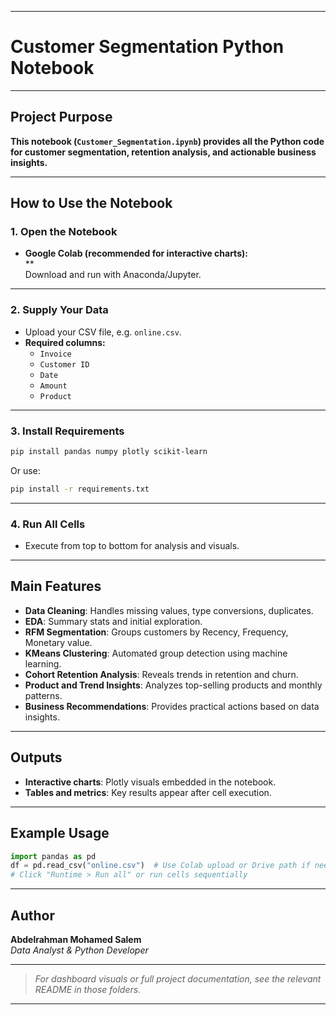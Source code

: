 ***

# Customer Segmentation Python Notebook

***

## Project Purpose

**This notebook (`Customer_Segmentation.ipynb`) provides all the Python code for customer segmentation, retention analysis, and actionable business insights.**

***

## How to Use the Notebook

### 1. Open the Notebook

- **Google Colab (recommended for interactive charts):**  
  **  
  Download and run with Anaconda/Jupyter.

***

### 2. Supply Your Data

- Upload your CSV file, e.g. `online.csv`.
- **Required columns:**  
  - `Invoice`
  - `Customer ID`
  - `Date`
  - `Amount`
  - `Product`

***

### 3. Install Requirements

```bash
pip install pandas numpy plotly scikit-learn
```
Or use:  
```bash
pip install -r requirements.txt
```

***

### 4. Run All Cells

- Execute from top to bottom for analysis and visuals.

***

## Main Features

- **Data Cleaning**: Handles missing values, type conversions, duplicates.
- **EDA**: Summary stats and initial exploration.
- **RFM Segmentation**: Groups customers by Recency, Frequency, Monetary value.
- **KMeans Clustering**: Automated group detection using machine learning.
- **Cohort Retention Analysis**: Reveals trends in retention and churn.
- **Product and Trend Insights**: Analyzes top-selling products and monthly patterns.
- **Business Recommendations**: Provides practical actions based on data insights.

***

## Outputs

- **Interactive charts**: Plotly visuals embedded in the notebook.
- **Tables and metrics**: Key results appear after cell execution.

***

## Example Usage

```python
import pandas as pd
df = pd.read_csv("online.csv")  # Use Colab upload or Drive path if needed
# Click "Runtime > Run all" or run cells sequentially
```

***

## Author

**Abdelrahman Mohamed Salem**  
_Data Analyst & Python Developer_

***

> *For dashboard visuals or full project documentation, see the relevant README in those folders.*

***
